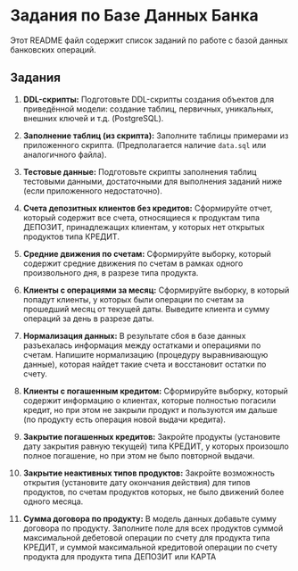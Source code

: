 # Задания по Базе Данных Банка

Этот README файл содержит список заданий по работе с базой данных банковских операций.

## Задания

1.  **DDL-скрипты:**
    Подготовьте DDL-скрипты создания объектов для приведённой модели: создание таблиц, первичных, уникальных, внешних ключей и т.д. (PostgreSQL).

2.  **Заполнение таблиц (из скрипта):**
    Заполните таблицы примерами из приложенного скрипта. (Предполагается наличие `data.sql` или аналогичного файла).

3.  **Тестовые данные:**
    Подготовьте скрипты заполнения таблиц тестовыми данными, достаточными для выполнения заданий ниже (если приложенного недостаточно).

4.  **Счета депозитных клиентов без кредитов:**
    Сформируйте отчет, который содержит все счета, относящиеся к продуктам типа ДЕПОЗИТ, принадлежащих клиентам, у которых нет открытых продуктов типа КРЕДИТ.

5.  **Средние движения по счетам:**
    Сформируйте выборку, который содержит средние движения по счетам в рамках одного произвольного дня, в разрезе типа продукта.

6.  **Клиенты с операциями за месяц:**
    Сформируйте выборку, в который попадут клиенты, у которых были операции по счетам за прошедший месяц от текущей даты. Выведите клиента и сумму операций за день в разрезе даты.

7.  **Нормализация данных:**
    В результате сбоя в базе данных разъехалась информация между остатками и операциями по счетам. Напишите нормализацию (процедуру выравнивающую данные), которая найдет такие счета и восстановит остатки по счету.

8.  **Клиенты с погашенным кредитом:**
     Сформируйте выборку, который содержит информацию о клиентах, которые полностью погасили кредит, но при этом не закрыли продукт и пользуются им дальше (по продукту есть операция новой выдачи кредита).

9.  **Закрытие погашенных кредитов:**
    Закройте продукты (установите дату закрытия равную текущей) типа КРЕДИТ, у которых произошло полное погашение, но при этом не было повторной выдачи.

10. **Закрытие неактивных типов продуктов:**
    Закройте возможность открытия (установите дату окончания действия) для типов продуктов, по счетам продуктов которых, не было движений более одного месяца.

11. **Сумма договора по продукту:**
     В модель данных добавьте сумму договора по продукту. Заполните поле для всех продуктов суммой максимальной дебетовой операции по счету для продукта типа КРЕДИТ, и суммой максимальной кредитовой операции по счету продукта для продукта типа ДЕПОЗИТ или КАРТА
